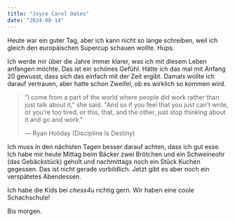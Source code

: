 ```yaml
---
title: "Joyce Carol Oates"
date: "2024-08-14"
---
```


Heute war ein guter Tag, aber ich kann nicht so lange schreiben, weil ich gleich den europäischen Supercup schauen wollte. Hups.

Ich werde mir über die Jahre immer klarer, was ich mit diesem Leben anfangen möchte. Das ist ein schönes Gefühl. Hätte ich das mal mit Anfang 20 gewusst, dass sich das einfach mit der Zeit ergibt. Damals wollte ich darauf vertrauen, aber hatte schon Zweifel, ob es wirklich so kommen wird.

> "I come from a part of the world where people did work rather than just talk about it," she said. "And so if you feel that you just can’t write, or you’re too tired, or this, that, and the other, just stop thinking about it and go and work."
>
> — Ryan Holiday (Discipline Is Destiny)

Ich muss in den nächsten Tagen besser darauf achten, dass ich gut esse. Ich habe mir heute Mittag beim Bäcker zwei Brötchen und ein Schweineohr (das Gebäckstück) geholt und nachmittags noch ein Stück Kuchen gegessen. Das ist nicht gerade vorbildlich. Jetzt gibt es aber noch ein verspätetes Abendessen.

Ich habe die Kids bei _chess4u_ richtig gern. Wir haben eine coole Schachschule!

Bis morgen.
